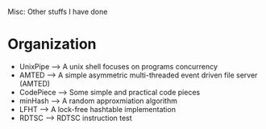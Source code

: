 Misc: Other stuffs I have done
# Organization
* UnixPipe --> A unix shell focuses on programs concurrency
* AMTED --> A simple asymmetric multi-threaded event driven file server (AMTED)
* CodePiece --> Some simple and practical code pieces
* minHash --> A random approxmiation algorithm
* LFHT --> A lock-free hashtable implementation
* RDTSC --> RDTSC instruction test
